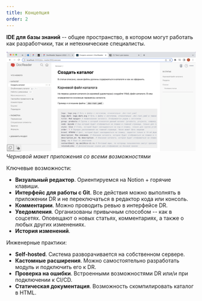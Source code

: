 ```yaml
---
title: Концепция
order: 2
---
```


**IDE для базы знаний** -- общее пространство, в котором могут работать как разработчики, так и нетехнические специалисты.

![](ide1.png)
*Черновой макет приложения со всеми возможностями*

Ключевые возможности:
- **Визуальный редактор**. Ориентируемся на Notion + горячие клавиши. 
- **Интерфейс для работы с Git**. Все действия можно выполнять в приложении DR и не переключаться в редактор кода или консоль.
- **Комментарии**. Можно проводить ревью в интерфейсе DR.
- **Уведомления**. Организованы привычным способом -- как в соцсетях. Оповещают о новых статьях, комментариях, а также о любых других изменениях.
- **История изменений**. 


Инженерные практики:
- **Self-hosted**. Система разворачивается на собственном сервере.
- **Кастомные расширения**. Можно самостоятельно разработать модуль и подключить его к DR.
- **Проверка на ошибки**. Встроенными возможностями DR или/и при подключении к CI/CD.
- **Статическая документация**. Возможность скомпилировать каталог в HTML.


